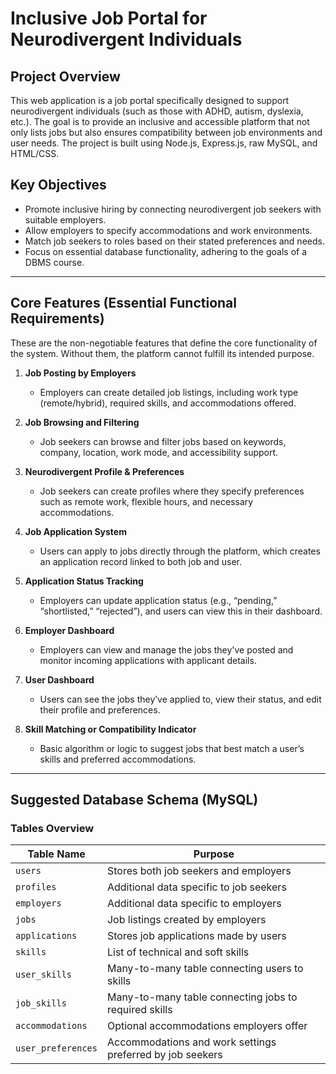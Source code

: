 # Inclusive Job Portal for Neurodivergent Individuals

## Project Overview

This web application is a job portal specifically designed to support neurodivergent individuals (such as those with ADHD, autism, dyslexia, etc.). The goal is to provide an inclusive and accessible platform that not only lists jobs but also ensures compatibility between job environments and user needs. The project is built using Node.js, Express.js, raw MySQL, and HTML/CSS.

## Key Objectives

- Promote inclusive hiring by connecting neurodivergent job seekers with suitable employers.
- Allow employers to specify accommodations and work environments.
- Match job seekers to roles based on their stated preferences and needs.
- Focus on essential database functionality, adhering to the goals of a DBMS course.

---

## Core Features (Essential Functional Requirements)

These are the non-negotiable features that define the core functionality of the system. Without them, the platform cannot fulfill its intended purpose.

1. **Job Posting by Employers**
   - Employers can create detailed job listings, including work type (remote/hybrid), required skills, and accommodations offered.

2. **Job Browsing and Filtering**
   - Job seekers can browse and filter jobs based on keywords, company, location, work mode, and accessibility support.

3. **Neurodivergent Profile & Preferences**
   - Job seekers can create profiles where they specify preferences such as remote work, flexible hours, and necessary accommodations.

4. **Job Application System**
   - Users can apply to jobs directly through the platform, which creates an application record linked to both job and user.

5. **Application Status Tracking**
   - Employers can update application status (e.g., “pending,” “shortlisted,” “rejected”), and users can view this in their dashboard.

6. **Employer Dashboard**
   - Employers can view and manage the jobs they've posted and monitor incoming applications with applicant details.

7. **User Dashboard**
   - Users can see the jobs they’ve applied to, view their status, and edit their profile and preferences.

8. **Skill Matching or Compatibility Indicator**
   - Basic algorithm or logic to suggest jobs that best match a user’s skills and preferred accommodations.

---

## Suggested Database Schema (MySQL)

### Tables Overview

| Table Name        | Purpose                                               |
|-------------------|-------------------------------------------------------|
| `users`           | Stores both job seekers and employers                 |
| `profiles`        | Additional data specific to job seekers               |
| `employers`       | Additional data specific to employers                 |
| `jobs`            | Job listings created by employers                     |
| `applications`    | Stores job applications made by users                 |
| `skills`          | List of technical and soft skills                     |
| `user_skills`     | Many-to-many table connecting users to skills         |
| `job_skills`      | Many-to-many table connecting jobs to required skills |
| `accommodations`  | Optional accommodations employers offer               |
| `user_preferences`| Accommodations and work settings preferred by job seekers |


